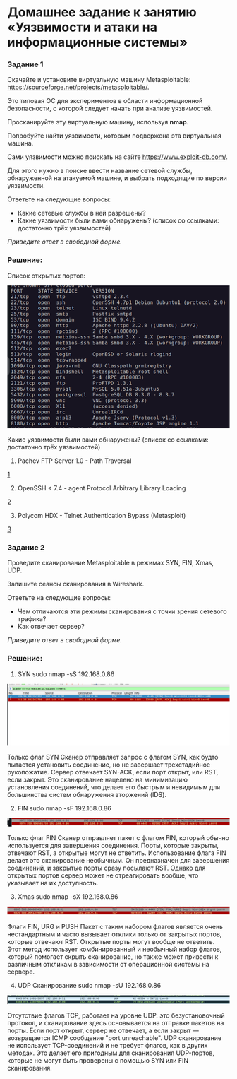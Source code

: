 # Домашнее задание к занятию «Уязвимости и атаки на информационные системы»

### Задание 1

Скачайте и установите виртуальную машину Metasploitable: https://sourceforge.net/projects/metasploitable/.

Это типовая ОС для экспериментов в области информационной безопасности, с которой следует начать при анализе уязвимостей.

Просканируйте эту виртуальную машину, используя **nmap**.

Попробуйте найти уязвимости, которым подвержена эта виртуальная машина.

Сами уязвимости можно поискать на сайте https://www.exploit-db.com/.

Для этого нужно в поиске ввести название сетевой службы, обнаруженной на атакуемой машине, и выбрать подходящие по версии уязвимости.

Ответьте на следующие вопросы:

- Какие сетевые службы в ней разрешены?
- Какие уязвимости были вами обнаружены? (список со ссылками: достаточно трёх уязвимостей)
  
*Приведите ответ в свободной форме.*  

### Решение:

Список открытых портов:

![ports](image.png)

Какие уязвимости были вами обнаружены? (список со ссылками: достаточно трёх уязвимостей)

1. Pachev FTP Server 1.0 - Path Traversal

[1](https://www.exploit-db.com/exploits/47956)

2. OpenSSH < 7.4 - agent Protocol Arbitrary Library Loading

[2](https://www.exploit-db.com/exploits/40963)

3. Polycom HDX - Telnet Authentication Bypass (Metasploit)

[3](https://www.exploit-db.com/exploits/24494)

### Задание 2

Проведите сканирование Metasploitable в режимах SYN, FIN, Xmas, UDP.

Запишите сеансы сканирования в Wireshark.

Ответьте на следующие вопросы:

- Чем отличаются эти режимы сканирования с точки зрения сетевого трафика?
- Как отвечает сервер?

*Приведите ответ в свободной форме.*

### Решение:

1. SYN
sudo nmap -sS 192.168.0.86

![syn](image-1.png)

Только флаг SYN
Сканер отправляет запрос с флагом SYN, как будто пытается установить соединение, но не завершает трехстадийное рукопожатие. Сервер отвечает SYN-ACK, если порт открыт, или RST, если закрыт.
Это сканирование нацелено на минимизацию установления соединений, что делает его быстрым и невидимым для большинства систем обнаружения вторжений (IDS).

2. FIN
sudo nmap -sF 192.168.0.86

![FIN](image-2.png)

Только флаг FIN
Сканер отправляет пакет с флагом FIN, который обычно используется для завершения соединения. Порты, которые закрыты, отвечают RST, а открытые могут не ответить.
Использование флага FIN делает это сканирование необычным. Он предназначен для завершения соединений, и закрытые порты сразу посылают RST. Однако для открытых портов сервер может не отреагировать вообще, что указывает на их доступность.

3. Xmas
sudo nmap -sX 192.168.0.86

![Xmas](image-3.png)

Флаги FIN, URG и PUSH
Пакет с таким набором флагов является очень нестандартным и часто вызывает отклики только от закрытых портов, которые отвечают RST. Открытые порты могут вообще не ответить.
Этот метод использует комбинированный и необычный набор флагов, который помогает скрыть сканирование, но также может привести к различным откликам в зависимости от операционной системы на сервере.

4. UDP Сканирование
sudo nmap -sU 192.168.0.86

![UDP](image-4.png)

Отсутствие флагов TCP, работает на уровне UDP.
это безустановочный протокол, и сканирование здесь основывается на отправке пакетов на порты. Если порт открыт, сервер не отвечает, а если закрыт — возвращается ICMP сообщение "port unreachable".
UDP сканирование не использует TCP-соединений и не требует флагов, как в других методах. Это делает его пригодным для сканирования UDP-портов, которые не могут быть проверены с помощью SYN или FIN сканирования.